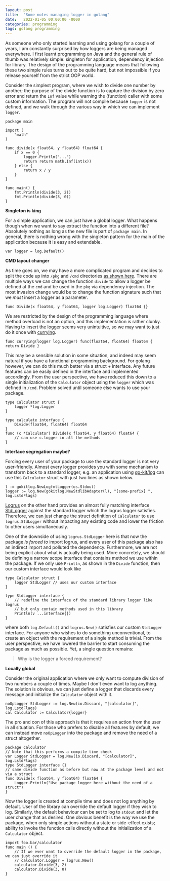 ```yaml
---
layout: post
title:  "Some notes managing logger in golang"
date:   2022-01-05 00:00:00 -0000
categories: programming
tags: golang programming
---
```


As someone who only started learning and using golang for a couple of years, I am constantly surprised by
how loggers are being managed everywhere.  I first learnt programming on Java and the general rule of thumb was
relatively simple: singleton for application, dependency injection for library. The design of the programming
language means that following these two simple rules turns out to be quite hard, but not impossible if you
release yourself from the strict OOP world.  

Consider the simplest program, where we wish to divide one number by another; the purpose of the divide function
is to capture the division by zero error and return the `Inf` value while warning the (function) caller with
some custom information.  The program will not compile because `logger` is not defined, and we walk
through the various way in which we can implement `logger`.

```golang
package main

import (
	"math"
)

func divide(x float64, y float64) float64 {
	if x == 0 {
	    logger.Println("...")
		return return math.Inf(int(x))
    } else {
	    return x / y
    }
}

func main() {
    fmt.Println(divide(3, 2))
    fmt.Println(divide(3, 0))
}
```

**Singleton is king**

For a simple application, we can just have a global logger.  What happens though when we want to say extract
the function into a different file? Absolutely nothing as long as the new file is part of `package main`.
In general, there is nothing wrong with the singleton pattern for the main of the application
because it is easy and extendable. 

```golang
var logger = log.Default()
```

**CMD layout changer**

As time goes on, we may have a more complicated program and decides to split the code up into
`/pkg` and `/cmd` directories
[as shown here](https://github.com/golang-standards/project-layout).  There are multiple ways we can change
the function `divide` to allow a logger be defined at the `cmd` and be used in the `pkg` via
dependency injection.  The most invasion change would be to change the function signature such that we *must*
insert a logger as a parameter.

```golang
func Divide(x float64, y float64, logger log.Logger) float64 {}
```

We are restricted by the design of the programming language where method overload is not an option, and this
implementation is rather clunky. Having to insert the logger seems very unintuitive, so we may want to
just do it once with
[currying](https://en.wikipedia.org/wiki/Currying). 

```golang
func currying(logger log.Logger) func(float64, float64) float64 { return Divide }
```

This may be a sensible solution in some situation, and indeed may seem natural if you have a functional
programming background. For golang however, we can do this much better via a struct + interface.  Any future
features can be easily defined in the interface and implemented accordingly. From the user perspective, we
have reduced this down to a single initialization of the `Calculator` object using the `logger` which was
defined in `/cmd`.  Problem solved until someone else wants to use your package.

```golang
type Calculator struct {
    logger *log.Logger
}

type calculate interface {
    Divide(float64, float64) float64
}
func (c *Calculator) Divide(x float64, y float64) float64 {
    // can use c.logger in all the methods
}
```

**Interface segregation maybe?**

Forcing every user of your package to use the standard logger is not very user-friendly. Almost every logger
provides you with some mechanism to transform back to a standard logger, e.g. an application using
[go-kit/log](https://github.com/go-kit/log) can use this `Calculator` struct with just two lines as shown below. 

```golang
l := gokitlog.NewLogfmtLogger(os.Stdout)
logger := log.New(gokitlog.NewStdlibAdapter(l), "[some-prefix] ", log.LstdFlags)
```

[Logrus](https://github.com/sirupsen/logrus) on the other hand provides an almost fully matching interface
[StdLogger](https://github.com/sirupsen/logrus/blob/0c8c93fe4d2fb9013b83ae5f3151608f69f562ca/logrus.go#L124)
against the standard logger which the logrus logger satisfies. Therefore, we can just change the struct definition
of `Calculator` to use `logrus.StdLogger` without impacting any existing code and lower the friction to other
users simultaneously.  

One of the downside of using `logrus.StdLogger` here is that now the package *is forced to* import logrus, and
every user of this package also has an indirect import and polluted the dependency.  Furthermore, we are not
being explicit about what is actually being used.  More concretely, we should be defining a narrow scope interface
that contains method we use within the package.  If we only use `Println`, as shown in the `Divide` function, then
our custom interface would look like

```golang
type Calculator struct {
    logger StdLogger // uses our custom interface
}

type StdLogger interface {
	// redefine the interface of the standard library logger like logrus
	// but only contain methods used in this library
    Println(v ...interface{})
}
```

where both `log.Default()` and `logrus.New()` satisfies our custom `StdLogger` interface. For anyone who wishes
to do something unconventional, to create an object with the requirement of a single method is trivial. From the
user perspective, we have lowered the barrier to start consuming the package as much as possible.  Yet, a single
question remains: 

> Why is the logger a forced requirement?

**Locally global**

Consider the original application where we only want to compute division of two numbers a couple of times. Maybe I
don't even want to log anything.  The solution is obvious, we can just define a logger that discards every message
and initialize the `Calculator` object with it.

```golang
noOpLogger StdLogger := log.New(io.Discard, "[calculator]", log.LstdFlags)
cal Calculator := Calculator{logger}
```

The pro and con of this approach is that it requires an action from the user in all situation. For those who
prefers to disable all features by default, we can instead move `noOpLogger` into the package and remove the
need of a struct altogether. 

```golang
package calculator
// Note that this performs a compile time check
var Logger StdLogger = log.New(io.Discard, "[calculator]", log.LstdFlags)
type StdLogger interface {}
// same divide function as before but now at the package level and not via a struct
func Divide(x float64, y float64) float64 {
	Logger.Println("Use package logger here without the need of a struct")
}
```

Now the logger is created at compile time and does not log anything by default. User of the library can override
the default logger if they wish to log. Similarly, the default behaviour can be set to log to `stdout` and let
the user change that as desired. One obvious benefit is the way we use the package, when only simple actions
without a state or side&ndash;effect exists; ability to invoke the function calls directly without the
initialization of a `Calculator` object.

```golang
import foo.bar/calculator
func main () {
	// If we ever want to override the default logger in the package, we can just override it
	// calculator.Logger = logrus.New()
    calculator.Divide(3, 2)
    calculator.Divide(3, 0)
}
```
